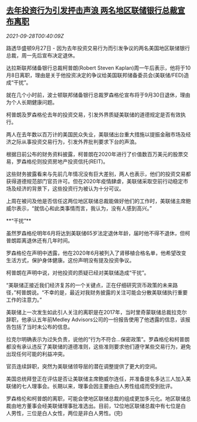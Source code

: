 <!--1632790862000-->
[去年投资行为引发抨击声浪 两名地区联储银行总裁宣布离职](https://cn.reuters.com/article/fed-regional-head-leave-0927-mon-idCNKBS2GO022)
------

<div><i>2021-09-28T00:40:09Z</i></div><p>路透华盛顿9月27日 - 因为去年投资交易行为而引发争议的两名美国地区联储银行总裁，周一先后宣布决定退休。</p><p>达拉斯联邦储备银行总裁柯普朗(Robert Steven Kaplan)周一午后表示，他将于10月8日离职，理由是关于他投资决定的争议给美国联邦储备委员会(美联储/FED)造成“干扰”。</p><p>就在几个小时前，波士顿联邦储备银行总裁罗森格伦宣布将于9月30日退休，理由为个人长期健康问题。</p><p>柯普朗及罗森格伦去年的投资交易，引发外界质疑美联储的道德规定是否有效执行。</p><p>两人在去年数以百万计的美国民众失业，美联储出台重大措施以提振金融市场及经济之际从事投资交易行为，引发外界批判要求下台的声浪。</p><p>根据日前公布的财务资料披露，柯普朗在2020年进行了价值数百万美元的股票交易，罗森格伦则投资房地产投资信托(REIT)。</p><p>这些财务披露看来与先前几年情况没有巨大差别，两人也表示，他们的投资交易都获得道德规范部门官员许可。但在2020年疫情肆虐，美联储采取空前行动稳定市场及经济的背景下，这些投资行为被认为十分可议。</p><p>上周在被问及他是否信任这两位地区联储总裁能做好他们的工作时，美联储主席鲍威尔表示，“就信心和此类事情而言，我认为，没有人感到高兴。”</p><p>**“干扰”**</p><p>虽然罗森格伦明年6月将达到美联储65岁法定退休年龄，届时他不得不退休，但柯普朗距离退休还有几年时间。</p><p>罗森格伦在声明中透露，他在2020年6月被列入了肾移植合格名单，他希望改变生活方式，保护身体健康。这份声明没有提及投资争议。</p><p>柯普朗在声明中说，对他投资的质疑已经对美联储造成“干扰”。</p><p>“美联储正接近我们经济复苏的一个关键点，正在仔细研究货币政策的未来路径，”柯普朗说。“不幸的是，最近对我财务披露的关注可能会分散美联储执行重要工作的注意力。”</p><p>美联储上一次发生如此引人关注的离职是在2017年，当时里奇蒙联储总裁拉克尔辞职，他承认五年前Medley Advisors公司的一份报告使用了他透露的信息，该报告包括了当时未公布的信息。</p><p>拉克尔明确表示为过失负责，说他的“行为不符合...保密政策”。罗森格伦和柯普朗都没有承认违反了美联储的道德准则，这些准则要求他们遵守某些交易行为，避免出现任何可能的利益冲突。</p><p>官员连续辞职，突然为美联储领导层的潜在调整提供了更大的空间。</p><p>美国总统拜登正在评估是否让美联储主席鲍威尔连任，并准备提名多达三人加入美联储的七人理事会。长期以来，理事会因主要由白人男性组成而受到批评。</p><p>罗森格伦和柯普朗的离职，可能会使地区联储总裁的组成更加多元化。地区联储总裁由地方董事会经美联储理事批准选出。目前，12位地区联储总裁中有七位是白人男性，三位是白人女性，两位是非白人男性。(完)</p>
